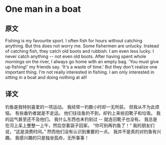 # One man in a boat

## 原文

Fishing is my favourite sport.
I often fish for hours without catching anything.
But this does not worry me.
Some fishermen are unlucky.
Instead of catching fish, they catch old boots and rubbish.
I am even less lucky.
I never catch anything -- not even old boots.
After having spent whole mornings on the river, I always go home with an empty bag.
'You must give up fishing!' my friends say. 'It's a waste of time.'
But they don't realize one important thing.
I'm not really interested in fishing.
I am only interested in sitting in a boat and doing nothing at all!

## 译文

钓鱼是我特别喜爱的一项运动。
我经常一钓数小时却一无所获。
但我从不为此烦恼。
有些垂钓者就是不走运。
他们往往鱼钓不到，却钓上来些旧靴子和垃圾。
我的运气甚至还不及他们。
我什么东西也未钓到过 -- 就连旧靴子也没有。
我总是在河上呆上整整一上午，然后空着袋子回家。
“你可别再钓鱼了！” 我的朋友们说，“这是浪费时间。”
然而他们没有认识到重要的一点。
我并不是真的对钓鱼有兴趣。
我感兴趣的只是独坐孤舟，无所事事！
